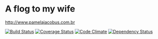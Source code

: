 # A flog to my wife
http://www.pamelajacobus.com.br


[![Build Status](https://secure.travis-ci.org/mjacobus/pamelajacobus.com.br.png)](http://travis-ci.org/mjacobus/pamelajacobus.com.br?branch=development)
[![Coverage Status](https://coveralls.io/repos/mjacobus/pamelajacobus.com.br/badge.png)](https://coveralls.io/r/mjacobus/pamelajacobus.com.br)
[![Code Climate](https://codeclimate.com/github/mjacobus/pamelajacobus.com.br.png)](https://codeclimate.com/github/mjacobus/pamelajacobus.com.br)
[![Dependency Status](https://gemnasium.com/mjacobus/pamelajacobus.com.br.png)](https://gemnasium.com/mjacobus/pamelajacobus.com.br)
